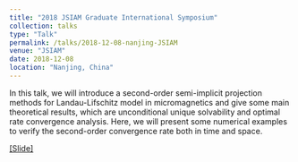 ```yaml
---
title: "2018 JSIAM Graduate International Symposium"
collection: talks
type: "Talk"
permalink: /talks/2018-12-08-nanjing-JSIAM
venue: "JSIAM"
date: 2018-12-08
location: "Nanjing, China"
---
```


In this talk, we will introduce a second-order semi-implicit projection methods for Landau-Lifschitz model in micromagnetics and give some main theoretical results, 
which are unconditional unique solvability and optimal rate convergence analysis. 
Here, we will present some numerical examples to verify the second-order convergence rate both in time and space. <br>

[[Slide]](http://1223steven.github.io/files/cjxie_nanjing_JISAM_2018.pdf)
